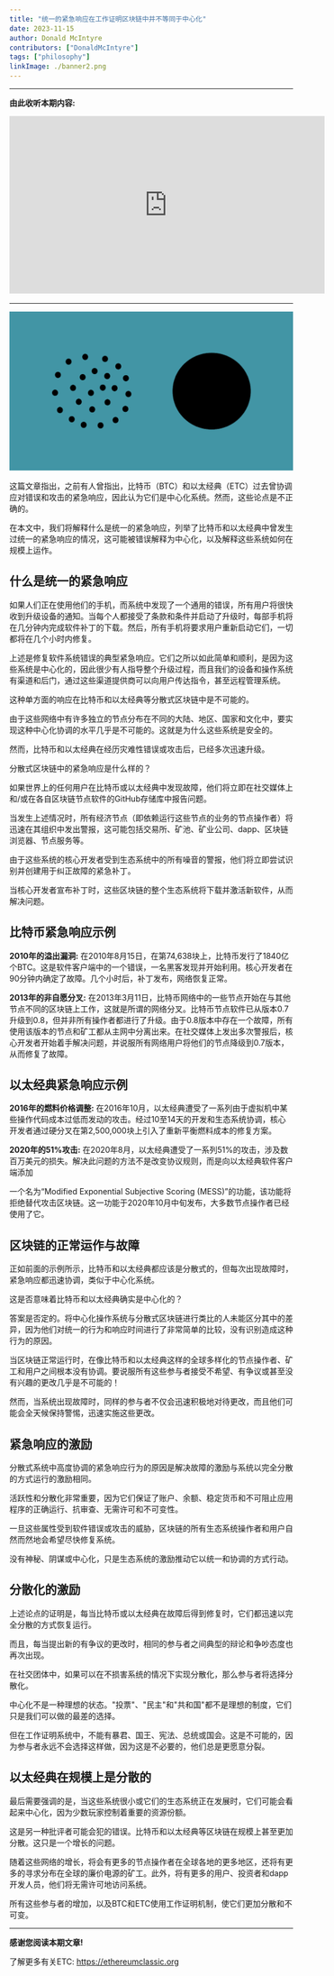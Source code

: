 ```yaml
---
title: "统一的紧急响应在工作证明区块链中并不等同于中心化"
date: 2023-11-15
author: Donald McIntyre
contributors: ["DonaldMcIntyre"]
tags: ["philosophy"]
linkImage: ./banner2.png
---
```


---
**由此收听本期内容:**

<iframe width="560" height="315" src="https://www.youtube.com/embed/TPeD0u98tZ4?si=6QllsDce51hqBaa5" title="YouTube video player" frameborder="0" allow="accelerometer; autoplay; clipboard-write; encrypted-media; gyroscope; picture-in-picture; web-share" allowfullscreen></iframe>

---

![](./banner.png)

这篇文章指出，之前有人曾指出，比特币（BTC）和以太经典（ETC）过去曾协调应对错误和攻击的紧急响应，因此认为它们是中心化系统。然而，这些论点是不正确的。

在本文中，我们将解释什么是统一的紧急响应，列举了比特币和以太经典中曾发生过统一的紧急响应的情况，这可能被错误解释为中心化，以及解释这些系统如何在规模上运作。

## 什么是统一的紧急响应

如果人们正在使用他们的手机，而系统中发现了一个通用的错误，所有用户将很快收到升级设备的通知。当每个人都接受了条款和条件并启动了升级时，每部手机将在几分钟内完成软件补丁的下载。然后，所有手机将要求用户重新启动它们，一切都将在几个小时内修复。

上述是修复软件系统错误的典型紧急响应。它们之所以如此简单和顺利，是因为这些系统是中心化的，因此很少有人指导整个升级过程，而且我们的设备和操作系统有渠道和后门，通过这些渠道提供商可以向用户传达指令，甚至远程管理系统。

这种单方面的响应在比特币和以太经典等分散式区块链中是不可能的。

由于这些网络中有许多独立的节点分布在不同的大陆、地区、国家和文化中，要实现这种中心化协调的水平几乎是不可能的。这就是为什么这些系统是安全的。

然而，比特币和以太经典在经历灾难性错误或攻击后，已经多次迅速升级。

分散式区块链中的紧急响应是什么样的？

如果世界上的任何用户在比特币或以太经典中发现故障，他们将立即在社交媒体上和/或在各自区块链节点软件的GitHub存储库中报告问题。

当发生上述情况时，所有经济节点（即依赖运行这些节点的业务的节点操作者）将迅速在其组织中发出警报，这可能包括交易所、矿池、矿业公司、dapp、区块链浏览器、节点服务等。

由于这些系统的核心开发者受到生态系统中的所有噪音的警报，他们将立即尝试识别并创建用于纠正故障的紧急补丁。

当核心开发者宣布补丁时，这些区块链的整个生态系统将下载并激活新软件，从而解决问题。

## 比特币紧急响应示例

**2010年的溢出漏洞:** 在2010年8月15日，在第74,638块上，比特币发行了1840亿个BTC。这是软件客户端中的一个错误，一名黑客发现并开始利用。核心开发者在90分钟内确定了故障。几个小时后，补丁发布，网络恢复正常。

**2013年的非自愿分叉:** 在2013年3月11日，比特币网络中的一些节点开始在与其他节点不同的区块链上工作，这就是所谓的网络分叉。比特币节点软件已从版本0.7升级到0.8，但并非所有操作者都进行了升级。由于0.8版本中存在一个故障，所有使用该版本的节点和矿工都从主网中分离出来。在社交媒体上发出多次警报后，核心开发者开始着手解决问题，并说服所有网络用户将他们的节点降级到0.7版本，从而修复了故障。

## 以太经典紧急响应示例

**2016年的燃料价格调整:** 在2016年10月，以太经典遭受了一系列由于虚拟机中某些操作代码成本过低而发动的攻击。经过10至14天的开发和生态系统协调，核心开发者通过硬分叉在第2,500,000块上引入了重新平衡燃料成本的修复方案。

**2020年的51%攻击:** 在2020年8月，以太经典遭受了一系列51%的攻击，涉及数百万美元的损失。解决此问题的方法不是改变协议规则，而是向以太经典软件客户端添加

一个名为“Modified Exponential Subjective Scoring (MESS)”的功能，该功能将拒绝替代攻击区块链。这一功能于2020年10月中旬发布，大多数节点操作者已经使用了它。

## 区块链的正常运作与故障

正如前面的示例所示，比特币和以太经典都应该是分散式的，但每次出现故障时，紧急响应都迅速协调，类似于中心化系统。

这是否意味着比特币和以太经典确实是中心化的？

答案是否定的。将中心化操作系统与分散式区块链进行类比的人未能区分其中的差异，因为他们对统一的行为和响应时间进行了非常简单的比较，没有识别造成这种行为的原因。

当区块链正常运行时，在像比特币和以太经典这样的全球多样化的节点操作者、矿工和用户之间根本没有协调。要说服所有这些参与者接受不希望、有争议或甚至没有兴趣的更改几乎是不可能的！

然而，当系统出现故障时，同样的参与者不仅会迅速积极地对待更改，而且他们可能会全天候保持警惕，迅速实施这些更改。

## 紧急响应的激励

分散式系统中高度协调的紧急响应行为的原因是解决故障的激励与系统以完全分散的方式运行的激励相同。

活跃性和分散化非常重要，因为它们保证了账户、余额、稳定货币和不可阻止应用程序的正确运行、抗审查、无需许可和不可变性。

一旦这些属性受到软件错误或攻击的威胁，区块链的所有生态系统操作者和用户自然而然地会希望尽快修复系统。

没有神秘、阴谋或中心化，只是生态系统的激励推动它以统一和协调的方式行动。

## 分散化的激励

上述论点的证明是，每当比特币或以太经典在故障后得到修复时，它们都迅速以完全分散的方式恢复运行。

而且，每当提出新的有争议的更改时，相同的参与者之间典型的辩论和争吵态度也再次出现。

在社交团体中，如果可以在不损害系统的情况下实现分散化，那么参与者将选择分散化。

中心化不是一种理想的状态。"投票"、"民主"和"共和国"都不是理想的制度，它们只是我们可以做的最差的选择。

但在工作证明系统中，不能有暴君、国王、宪法、总统或国会。这是不可能的，因为参与者永远不会选择这样做，因为这是不必要的，他们总是更愿意分裂。

## 以太经典在规模上是分散的

最后需要强调的是，当这些系统很小或它们的生态系统正在发展时，它们可能会看起来中心化，因为少数玩家控制着重要的资源份额。

这是另一种批评者可能会犯的错误。比特币和以太经典等区块链在规模上甚至更加分散。这只是一个增长的问题。

随着这些网络的增长，将会有更多的节点操作者在全球各地的更多地区，还将有更多的寻求分布在全球的廉价电源的矿工。此外，将有更多的用户、投资者和dapp开发人员，他们将无需许可地访问系统。

所有这些参与者的增加，以及BTC和ETC使用工作证明机制，使它们更加分散和不可变。

---

**感谢您阅读本期文章!**

了解更多有关ETC: https://ethereumclassic.org
